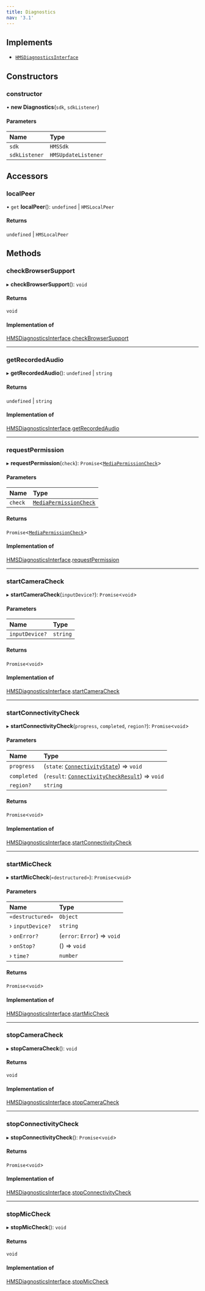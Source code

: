 ```yaml
---
title: Diagnostics
nav: '3.1'
---
```


## Implements

- [`HMSDiagnosticsInterface`](/api-reference/javascript/v2/interfaces/HMSDiagnosticsInterface)

## Constructors

### constructor

• **new Diagnostics**(`sdk`, `sdkListener`)

#### Parameters

| Name          | Type                |
| :------------ | :------------------ |
| `sdk`         | `HMSSdk`            |
| `sdkListener` | `HMSUpdateListener` |

## Accessors

### localPeer

• `get` **localPeer**(): `undefined` \| `HMSLocalPeer`

#### Returns

`undefined` \| `HMSLocalPeer`

## Methods

### checkBrowserSupport

▸ **checkBrowserSupport**(): `void`

#### Returns

`void`

#### Implementation of

[HMSDiagnosticsInterface](/api-reference/javascript/v2/interfaces/HMSDiagnosticsInterface).[checkBrowserSupport](/api-reference/javascript/v2/interfaces/HMSDiagnosticsInterface#checkbrowsersupport)

---

### getRecordedAudio

▸ **getRecordedAudio**(): `undefined` \| `string`

#### Returns

`undefined` \| `string`

#### Implementation of

[HMSDiagnosticsInterface](/api-reference/javascript/v2/interfaces/HMSDiagnosticsInterface).[getRecordedAudio](/api-reference/javascript/v2/interfaces/HMSDiagnosticsInterface#getrecordedaudio)

---

### requestPermission

▸ **requestPermission**(`check`): `Promise`<[`MediaPermissionCheck`](/api-reference/javascript/v2/interfaces/MediaPermissionCheck)\>

#### Parameters

| Name    | Type                                                                                   |
| :------ | :------------------------------------------------------------------------------------- |
| `check` | [`MediaPermissionCheck`](/api-reference/javascript/v2/interfaces/MediaPermissionCheck) |

#### Returns

`Promise`<[`MediaPermissionCheck`](/api-reference/javascript/v2/interfaces/MediaPermissionCheck)\>

#### Implementation of

[HMSDiagnosticsInterface](/api-reference/javascript/v2/interfaces/HMSDiagnosticsInterface).[requestPermission](/api-reference/javascript/v2/interfaces/HMSDiagnosticsInterface#requestpermission)

---

### startCameraCheck

▸ **startCameraCheck**(`inputDevice?`): `Promise`<`void`\>

#### Parameters

| Name           | Type     |
| :------------- | :------- |
| `inputDevice?` | `string` |

#### Returns

`Promise`<`void`\>

#### Implementation of

[HMSDiagnosticsInterface](/api-reference/javascript/v2/interfaces/HMSDiagnosticsInterface).[startCameraCheck](/api-reference/javascript/v2/interfaces/HMSDiagnosticsInterface#startcameracheck)

---

### startConnectivityCheck

▸ **startConnectivityCheck**(`progress`, `completed`, `region?`): `Promise`<`void`\>

#### Parameters

| Name        | Type                                                                                                               |
| :---------- | :----------------------------------------------------------------------------------------------------------------- |
| `progress`  | (`state`: [`ConnectivityState`](/api-reference/javascript/v2/enums/ConnectivityState)) => `void`                   |
| `completed` | (`result`: [`ConnectivityCheckResult`](/api-reference/javascript/v2/interfaces/ConnectivityCheckResult)) => `void` |
| `region?`   | `string`                                                                                                           |

#### Returns

`Promise`<`void`\>

#### Implementation of

[HMSDiagnosticsInterface](/api-reference/javascript/v2/interfaces/HMSDiagnosticsInterface).[startConnectivityCheck](/api-reference/javascript/v2/interfaces/HMSDiagnosticsInterface#startconnectivitycheck)

---

### startMicCheck

▸ **startMicCheck**(`«destructured»`): `Promise`<`void`\>

#### Parameters

| Name             | Type                         |
| :--------------- | :--------------------------- |
| `«destructured»` | `Object`                     |
| › `inputDevice?` | `string`                     |
| › `onError?`     | (`error`: `Error`) => `void` |
| › `onStop?`      | () => `void`                 |
| › `time?`        | `number`                     |

#### Returns

`Promise`<`void`\>

#### Implementation of

[HMSDiagnosticsInterface](/api-reference/javascript/v2/interfaces/HMSDiagnosticsInterface).[startMicCheck](/api-reference/javascript/v2/interfaces/HMSDiagnosticsInterface#startmiccheck)

---

### stopCameraCheck

▸ **stopCameraCheck**(): `void`

#### Returns

`void`

#### Implementation of

[HMSDiagnosticsInterface](/api-reference/javascript/v2/interfaces/HMSDiagnosticsInterface).[stopCameraCheck](/api-reference/javascript/v2/interfaces/HMSDiagnosticsInterface#stopcameracheck)

---

### stopConnectivityCheck

▸ **stopConnectivityCheck**(): `Promise`<`void`\>

#### Returns

`Promise`<`void`\>

#### Implementation of

[HMSDiagnosticsInterface](/api-reference/javascript/v2/interfaces/HMSDiagnosticsInterface).[stopConnectivityCheck](/api-reference/javascript/v2/interfaces/HMSDiagnosticsInterface#stopconnectivitycheck)

---

### stopMicCheck

▸ **stopMicCheck**(): `void`

#### Returns

`void`

#### Implementation of

[HMSDiagnosticsInterface](/api-reference/javascript/v2/interfaces/HMSDiagnosticsInterface).[stopMicCheck](/api-reference/javascript/v2/interfaces/HMSDiagnosticsInterface#stopmiccheck)
